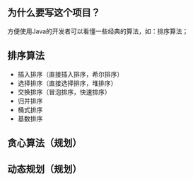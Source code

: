 ## 为什么要写这个项目？
方便使用Java的开发者可以看懂一些经典的算法，如：排序算法；

## 排序算法
* 插入排序（直接插入排序，希尔排序）
* 选择排序（直接选择排序，堆排序）
* 交换排序（冒泡排序，快速排序）
* 归并排序
* 桶式排序
* 基数排序

## 贪心算法（规划）

## 动态规划（规划）
